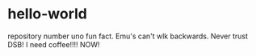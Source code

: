 # hello-world
repository number uno
fun fact. Emu's can't wlk backwards.
Never trust DSB!
I need coffee!!!! NOW!
